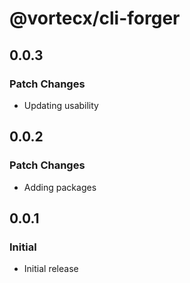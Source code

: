# @vortecx/cli-forger

## 0.0.3

### Patch Changes

- Updating usability

## 0.0.2

### Patch Changes

- Adding packages

## 0.0.1

### Initial

- Initial release
